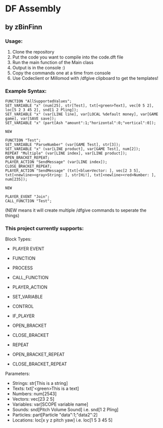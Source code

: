 # DF Assembly
## by zBinFinn

### Usage:
1. Clone the repository
2. Put the code you want to compile into the code.dft file
3. Run the main function of the Main class
4. Output is in the console :)
5. Copy the commands one at a time from console
6. Use Codeclient or Millomod with /dfgive clipboard to get the templates!

### Example Syntax:
```
FUNCTION "AllSupportedValues";
SET_VARIABLE "x" (num[25], str[Test], txt[<green>Text], vec[0 5 2], loc[5 2 3 45 2], snd[1 2 Pling]);
SET_VARIABLE "x" (var[LINE line], var[LOCAL %default money], var[GAME game], var[SAVE save]);
SET_VARIABLE "x" (part[Ash "amount":1;"horizontal":0;"vertical":0]);

NEW

FUNCTION "Test";
SET_VARIABLE "ParseNumber" (var[GAME Test], str[3]);
SET_VARIABLE "x" (var[LINE product], var[GAME Test], num[2]);
REPEAT "Multiple" (var[LINE index], var[LINE product]);
OPEN_BRACKET_REPEAT;
PLAYER_ACTION "SendMessage" (var[LINE index]);
CLOSE_BRACKET_REPEAT;
PLAYER_ACTION "SendMessage" (txt[<blue>Vector: ], vec[2 3 5], txt[<newline><gray>String: ], str[Hi!], txt[<newline><red>Number: ], num[235]);

NEW

PLAYER_EVENT "Join";
CALL_FUNCTION "Test";
```
(NEW means it will create multiple /dfgive commands to seperate the things)

### This project currently supports:
Block Types:
- PLAYER EVENT
- FUNCTION
- PROCESS

- CALL_FUNCTION
- PLAYER_ACTION
- SET_VARIABLE
- CONTROL

- IF_PLAYER
- OPEN_BRACKET
- CLOSE_BRACKET

- REPEAT
- OPEN_BRACKET_REPEAT
- CLOSE_BRACKET_REPEAT

Parameters:
- Strings: str[This is a string]
- Texts: txt['\<green>This is a text]
- Numbers: num[2543]
- Vectors: vec[23 2 5]
- Variables: var[SCOPE variable name]
- Sounds: snd[Pitch Volume Sound] i.e.
          snd[1 2 Pling]
- Particles: part[Particle "data":1;"data2":2]
- Locations: loc[x y z pitch yaw] i.e. loc[1 5 3 45 5]
